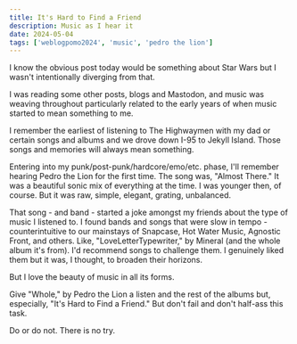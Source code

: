 ```yaml
---
title: It's Hard to Find a Friend
description: Music as I hear it
date: 2024-05-04
tags: ['weblogpomo2024', 'music', 'pedro the lion']
---
```

I know the obvious post today would be something about Star Wars but I wasn't intentionally diverging from that.

I was reading some other posts, blogs and Mastodon, and music was weaving throughout particularly related to the early years of when music started to mean something to me.

I remember the earliest of listening to The Highwaymen with my dad or certain songs and albums and we drove down I-95 to Jekyll Island. Those songs and memories will always mean something.

Entering into my punk/post-punk/hardcore/emo/etc. phase, I'll remember hearing Pedro the Lion for the first time. The song was, "Almost There." It was a beautiful sonic mix of everything at the time. I was younger then, of course. But it was raw, simple, elegant, grating, unbalanced.

That song - and band - started a joke amongst my friends about the type of music I listened to. I found bands and songs that were slow in tempo - counterintuitive to our mainstays of Snapcase, Hot Water Music, Agnostic Front, and others. Like, "LoveLetterTypewriter," by Mineral (and the whole album it's from). I'd recommend songs to challenge them. I genuinely liked them but it was, I thought, to broaden their horizons. 

But I love the beauty of music in all its forms.

Give "Whole," by Pedro the Lion a listen and the rest of the albums but, especially, "It's Hard to Find a Friend." But don't fail and don't half-ass this task.

Do or do not. There is no try.